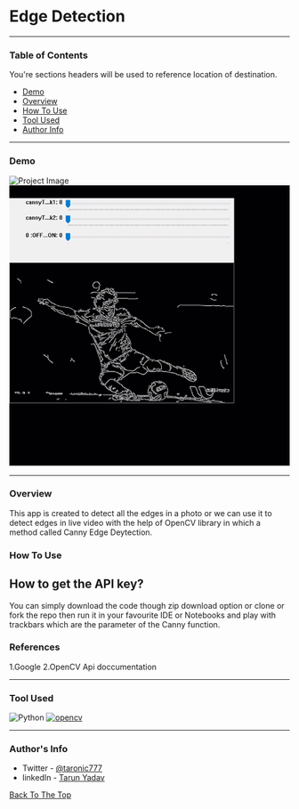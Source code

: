 # Edge Detection 
---

### Table of Contents
You're sections headers will be used to reference location of destination.

- [Demo](#demo)
- [Overview](#overview)
- [How To Use](#how-to-use)
- [Tool Used](#tool-used)
- [Author Info](#author-info)

---

### Demo
![Project Image](static/grayed_image.PNG)
![GIF](./static/gif.gif)

---

### Overview

This app is created to detect all the edges in a photo or we can use it to detect edges in live video with the help of OpenCV library in which a method called Canny Edge Deytection.

### How To Use

## How to get the API key?

You can simply download the code though zip download option or clone or fork the repo then run it in your favourite IDE or Notebooks and play with trackbars which are the parameter of the Canny function.

### References
1.Google
2.OpenCV Api doccumentation

---

### Tool Used

![Python](https://img.shields.io/badge/Python-3.8-blueviolet)
<a href="https://opencv.org/" target="_blank"> <img src="https://www.vectorlogo.zone/logos/opencv/opencv-icon.svg" alt="opencv" width="40" height="40"/> </a>


---

### Author's Info

- Twitter - [@taronic777](https://twitter.com/taronic777)
- linkedIn - [Tarun Yadav](https://www.linkedin.com/in/tarun-yadav-47442112b/)

[Back To The Top](#read-me-template)

